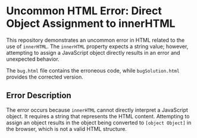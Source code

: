 # Uncommon HTML Error: Direct Object Assignment to innerHTML

This repository demonstrates an uncommon error in HTML related to the use of `innerHTML`.  The `innerHTML` property expects a string value; however, attempting to assign a JavaScript object directly results in an error and unexpected behavior.

The `bug.html` file contains the erroneous code, while `bugSolution.html` provides the corrected version.

## Error Description

The error occurs because `innerHTML` cannot directly interpret a JavaScript object.  It requires a string that represents the HTML content. Attempting to assign an object results in the object being converted to `[object Object]` in the browser, which is not a valid HTML structure.